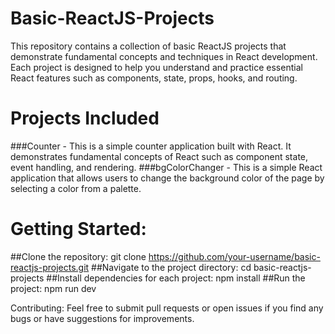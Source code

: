 # Basic-ReactJS-Projects

This repository contains a collection of basic ReactJS projects that demonstrate fundamental concepts and techniques in React development. Each project is designed to help you understand and practice essential React features such as components, state, props, hooks, and routing.

# Projects Included
###Counter - This is a simple counter application built with React. It demonstrates fundamental concepts of React such as component state, event handling, and rendering.
###bgColorChanger - This is a simple React application that allows users to change the background color of the page by selecting a color from a palette.

# Getting Started:

##Clone the repository:
git clone https://github.com/your-username/basic-reactjs-projects.git
##Navigate to the project directory:
cd basic-reactjs-projects
##Install dependencies for each project:
npm install
##Run the project:
npm run dev

Contributing:
Feel free to submit pull requests or open issues if you find any bugs or have suggestions for improvements.
